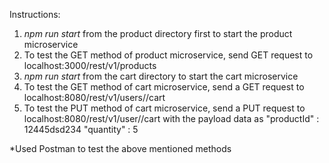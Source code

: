 Instructions:
1. *npm run start* from the product directory first to start the product microservice
2. To test the GET method of product microservice, send GET request to localhost:3000/rest/v1/products
3. *npm run start* from the cart directory to start the cart microservice
4. To test the GET method of cart microservice, send a GET request to localhost:8080/rest/v1/users/<USER>/cart
5. To test the PUT method of cart microservice, send a PUT request to localhost:8080/rest/v1/user/<USER>/cart with the payload data as 
"productId" : 12445dsd234
"quantity" : 5

*Used Postman to test the above mentioned methods